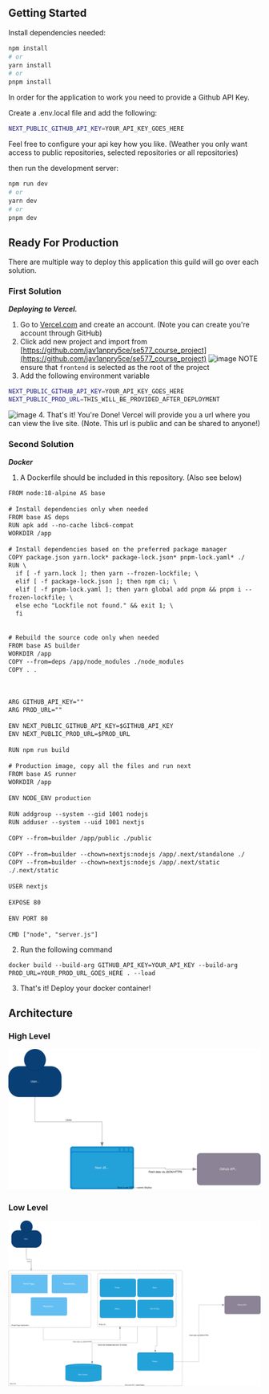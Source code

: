 ## Getting Started

Install dependencies needed:

```bash
npm install
# or
yarn install
# or
pnpm install
```

In order for the application to work you need to provide a Github API Key.

Create a .env.local file and add the following:

```bash
NEXT_PUBLIC_GITHUB_API_KEY=YOUR_API_KEY_GOES_HERE
```

Feel free to configure your api key how you like. (Weather you only want access to public repositories, selected repositories or all repositories)


then run the development server:

```bash
npm run dev
# or
yarn dev
# or
pnpm dev
```

## Ready For Production

There are multiple way to deploy this application this guild will go over each solution.

### First Solution

***Deploying to Vercel.***

1. Go to [Vercel.com](https://vercel.com/) and create an account. (Note you can create you're account through GitHub)
2. Click add new project and import from [https://github.com/jav1anpry5ce/se577_course_project](https://github.com/jav1anpry5ce/se577_course_project)
![image](https://d585tldpucybw.cloudfront.net/sfimages/default-source/blogs/2021/2021-06/vercel-import-repo.png)
NOTE ensure that ```frontend``` is selected as the root of the project
3. Add the following environment variable  
```bash
NEXT_PUBLIC_GITHUB_API_KEY=YOUR_API_KEY_GOES_HERE
NEXT_PUBLIC_PROD_URL=THIS_WILL_BE_PROVIDED_AFTER_DEPLOYMENT
```
![image](https://vercel.com/_next/image?url=https%3A%2F%2Fimages.ctfassets.net%2Fe5382hct74si%2F4GJvETpVKR7tmd9JnE6XKO%2F77e51134e90018205cc60ae3ccd891db%2Fframe-1-5.png&w=3840&q=75)
4. That's it! You're Done! Vercel will provide you a url where you can view the live site. (Note. This url is public and can be shared to anyone!)

### Second Solution

***Docker***

1. A Dockerfile should be included in this repository. (Also see below)
```
FROM node:18-alpine AS base

# Install dependencies only when needed
FROM base AS deps
RUN apk add --no-cache libc6-compat
WORKDIR /app

# Install dependencies based on the preferred package manager
COPY package.json yarn.lock* package-lock.json* pnpm-lock.yaml* ./
RUN \
  if [ -f yarn.lock ]; then yarn --frozen-lockfile; \
  elif [ -f package-lock.json ]; then npm ci; \
  elif [ -f pnpm-lock.yaml ]; then yarn global add pnpm && pnpm i --frozen-lockfile; \
  else echo "Lockfile not found." && exit 1; \
  fi


# Rebuild the source code only when needed
FROM base AS builder
WORKDIR /app
COPY --from=deps /app/node_modules ./node_modules
COPY . .



ARG GITHUB_API_KEY=""
ARG PROD_URL=""

ENV NEXT_PUBLIC_GITHUB_API_KEY=$GITHUB_API_KEY
ENV NEXT_PUBLIC_PROD_URL=$PROD_URL

RUN npm run build

# Production image, copy all the files and run next
FROM base AS runner
WORKDIR /app

ENV NODE_ENV production

RUN addgroup --system --gid 1001 nodejs
RUN adduser --system --uid 1001 nextjs

COPY --from=builder /app/public ./public

COPY --from=builder --chown=nextjs:nodejs /app/.next/standalone ./
COPY --from=builder --chown=nextjs:nodejs /app/.next/static ./.next/static

USER nextjs

EXPOSE 80

ENV PORT 80

CMD ["node", "server.js"]
```
2. Run the following command
```
docker build --build-arg GITHUB_API_KEY=YOUR_API_KEY --build-arg PROD_URL=YOUR_PROD_URL_GOES_HERE . --load
```
3. That's it! Deploy your docker container!

## Architecture

### High Level
![image](./high_level_diagram.drawio.svg)

### Low Level
![image](./architecture_diagram.drawio.svg)
